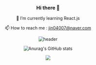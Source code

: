 <div align="center">
  
### Hi there 👋
🌱 I’m currently learning React.js

📫 How to reach me : jin04007@naver.com

<!--
**jinsupark4255/jinsupark4255** is a ✨ _special_ ✨ repository because its `README.md` (this file) appears on your GitHub profile.

Here are some ideas to get you started:

- 🔭 I’m currently working on ...
- 🌱 I’m currently learning ...
- 👯 I’m looking to collaborate on ...
- 🤔 I’m looking for help with ...
- 💬 Ask me about ...
- 📫 How to reach me: ...
- 😄 Pronouns: ...
- ⚡ Fun fact: ...
-->

![header](https://capsule-render.vercel.app/api?type=waving&text=Frontend&color=gradient)

![Anurag's GitHub stats](https://github-readme-stats.vercel.app/api?username=jinsupark4255&show_icons=true&theme=radical)

<img src="https://img.shields.io/badge/React.js-61DAFB?style=for-the-badge&logo=React&logoColor=white">

</div>
